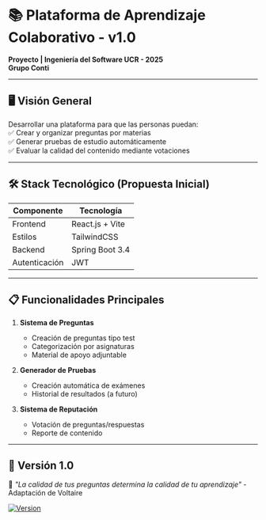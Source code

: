 # 📚 Plataforma de Aprendizaje Colaborativo - v1.0
**Proyecto  | Ingeniería del Software UCR - 2025**  
**Grupo Conti**

---

## 🖥️ **Visión General**
Desarrollar una plataforma para que las personas puedan:  
✅ Crear y organizar preguntas por materias  
✅ Generar pruebas de estudio automáticamente  
✅ Evaluar la calidad del contenido mediante votaciones

---

## 🛠️ **Stack Tecnológico (Propuesta Inicial)**
| Componente       | Tecnología       |
|-----------------|------------------|
| Frontend        | React.js + Vite  |
| Estilos         | TailwindCSS      |
| Backend         | Spring Boot 3.4  |
| Autenticación   | JWT              |

---

## 📋 **Funcionalidades Principales**
1. **Sistema de Preguntas**
    - Creación de preguntas tipo test
    - Categorización por asignaturas
    - Material de apoyo adjuntable

2. **Generador de Pruebas**
    - Creación automática de exámenes
    - Historial de resultados  (a futuro)

3. **Sistema de Reputación**
    - Votación de preguntas/respuestas
    - Reporte de contenido

---
## 🔄 **Versión 1.0**


📌 *"La calidad de tus preguntas determina la calidad de tu aprendizaje"* - Adaptación de Voltaire

[![Version](https://img.shields.io/badge/Version-v1.0-blue)]()